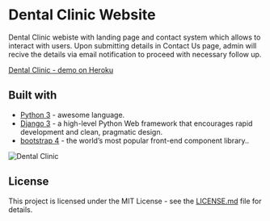 # Dental Clinic Website

Dental Clinic webiste with landing page and contact system which allows to interact with users.
Upon submitting details in Contact Us page, admin will recive the details via email notification to proceed with necessary follow up.

[Dental Clinic - demo on Heroku](https://dental-app-by-ptyadana.herokuapp.com/)

## Built with
+ [Python 3](https://www.python.org/) - awesome language.
+ [Django 3](https://www.djangoproject.com/) - a high-level Python Web framework that encourages rapid development and clean, pragmatic design.
+ [bootstrap 4](https://getbootstrap.com/) - the world’s most popular front-end component library..

![Dental Clinic](https://raw.githubusercontent.com/ptyadana/django-WEB-dental-website/master/screenshot.png)

## License
This project is licensed under the MIT License - see the [LICENSE.md](LICENSE.md) file for details.